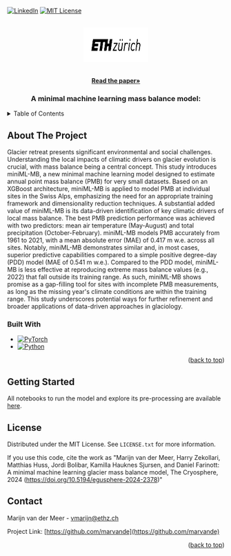 [![LinkedIn][linkedin-shield]][linkedin-url]
[![MIT License][license-shield]][license-url]




<!-- PROJECT LOGO -->
<br />
<div align="center">
  <a href="https://github.com/othneildrew/Best-README-Template">
    <img src="images/eth_logo_kurz_pos.png" alt="Logo" width="150" height="80">
  </a>
<p align="center">
    <br />
    <a href="https://tc.copernicus.org/articles/19/805/2025/"><strong>Read the paper»</strong></a>
    <br />
  </p>
  <h3 align="center">A minimal machine learning mass balance model:</h3>
</div>



<!-- TABLE OF CONTENTS -->
<details>
  <summary>Table of Contents</summary>
  <ol>
    <li>
      <a href="#about-the-project">About The Project</a>
      <ul>
        <li><a href="#built-with">Built With</a></li>
      </ul>
    </li>
    <li>
      <a href="#getting-started">Getting Started</a>
    </li>
    <li><a href="#license">License</a></li>
    <li><a href="#contact">Contact</a></li>
  </ol>
</details>



<!-- ABOUT THE PROJECT -->
## About The Project

Glacier retreat presents significant environmental and social challenges. Understanding the local impacts of climatic drivers on glacier evolution is crucial, with mass balance being a central concept. This study introduces miniML-MB, a new minimal machine learning model designed to estimate annual point mass balance (PMB) for very small datasets. Based on an XGBoost architecture, miniML-MB is applied to model PMB at individual sites in the Swiss Alps, emphasizing the need for an appropriate training framework and dimensionality reduction techniques. A substantial added value of miniML-MB is its data-driven identification of key climatic drivers of local mass balance. The best PMB prediction performance was achieved with two predictors: mean air temperature (May-August) and total precipitation (October-February). miniML-MB models PMB accurately from 1961 to 2021, with a mean absolute error (MAE) of 0.417 m w.e. across all sites. Notably, miniML-MB demonstrates similar and, in most cases, superior predictive capabilities compared to a simple positive degree-day (PDD) model (MAE of 0.541 m w.e.). Compared to the PDD model, miniML-MB is less effective at reproducing extreme mass balance values (e.g., 2022) that fall outside its training range. As such, miniML-MB shows promise as a gap-filling tool for sites with incomplete PMB measurements, as long as the missing year's climate conditions are within the training range. This study underscores potential ways for further refinement and broader applications of data-driven approaches in glaciology.



### Built With

* [![PyTorch][pytorch.py]][pytorch-url]
* [![Python][python.py]][python-url]


<p align="right">(<a href="#readme-top">back to top</a>)</p>



<!-- GETTING STARTED -->
## Getting Started

All notebooks to run the model and explore its pre-processing are available [here](https://github.com/marvande/miniML-MB/tree/main/src). 



<!-- LICENSE -->
## License

Distributed under the MIT License. See `LICENSE.txt` for more information.

If you use this code, cite the work as "Marijn van der Meer, Harry Zekollari, Matthias Huss, Jordi Bolibar, Kamilla Hauknes Sjursen, and Daniel Farinott: A minimal machine learning glacier mass balance model, The Cryosphere, 2024 (https://doi.org/10.5194/egusphere-2024-2378)"



<!-- CONTACT -->
## Contact

Marijn van der Meer - vmarijn@ethz.ch

Project Link: [https://github.com/marvande](https://github.com/marvande)

<p align="right">(<a href="#readme-top">back to top</a>)</p>


<!-- MARKDOWN LINKS & IMAGES -->
<!-- https://www.markdownguide.org/basic-syntax/#reference-style-links -->
[contributors-shield]: https://img.shields.io/github/contributors/othneildrew/Best-README-Template.svg?style=for-the-badge
[contributors-url]: https://github.com/marvande/master-thesis/graphs/contributors
[forks-shield]: https://img.shields.io/github/forks/othneildrew/Best-README-Template.svg?style=for-the-badge
[forks-url]: https://github.com/marvande/master-thesis/network/members
[stars-shield]: https://img.shields.io/github/stars/othneildrew/Best-README-Template.svg?style=for-the-badge
[stars-url]: https://github.com/marvande/master-thesis/stargazers
[issues-shield]: https://img.shields.io/github/issues/othneildrew/Best-README-Template.svg?style=for-the-badge
[issues-url]: https://github.com/marvande/master-thesis/issues
[license-shield]: https://img.shields.io/github/license/othneildrew/Best-README-Template.svg?style=for-the-badge
[linkedin-shield]: https://img.shields.io/badge/-LinkedIn-black.svg?style=for-the-badge&logo=linkedin&colorB=555
[linkedin-url]: https://www.linkedin.com/in/marijn-van-der-meer/
[product-screenshot]: images/screenshot.png
[pytorch-url]: [https://pytorch.org/](https://scikit-learn.org/stable/)
[pytorch.py]: https://img.shields.io/badge/scikit-learn?style=for-the-badge&logo=scikit-learn&logoColor=white
[python-url]: https://www.python.org/
[python.py]: https://img.shields.io/badge/Python-563D7C?style=for-the-badge&logo=python&logoColor=white
[license-shield]: https://img.shields.io/github/license/othneildrew/Best-README-Template.svg?style=for-the-badge
[license-url]: https://github.com/othneildrew/Best-README-Template/blob/master/LICENSE.txt
